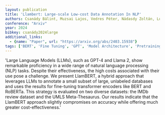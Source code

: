```yaml
---
layout: publication
title: 'Llambert: Large-scale Low-cost Data Annotation In NLP'
authors: Csanády Bálint, Muzsai Lajos, Vedres Péter, Nádasdy Zoltán, Lukács András
conference: "Arxiv"
year: 2024
bibkey: csanády2024large
additional_links:
  - {name: "Paper", url: "https://arxiv.org/abs/2403.15938"}
tags: ['BERT', 'Fine Tuning', 'GPT', 'Model Architecture', 'Pretraining Methods', 'RAG', 'Survey Paper', 'Training Techniques', 'Transformer']
---
```

'Large Language Models (LLMs), such as GPT-4 and Llama 2, show remarkable proficiency in a wide range of natural language processing (NLP) tasks. Despite their effectiveness, the high costs associated with their use pose a challenge. We present LlamBERT, a hybrid approach that leverages LLMs to annotate a small subset of large, unlabeled databases and uses the results for fine-tuning transformer encoders like BERT and RoBERTa. This strategy is evaluated on two diverse datasets: the IMDb review dataset and the UMLS Meta-Thesaurus. Our results indicate that the LlamBERT approach slightly compromises on accuracy while offering much greater cost-effectiveness.'
